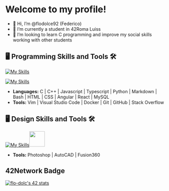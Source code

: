 # Welcome to my profile!

- 👋 Hi, I’m @flodolce92 (Federico)
- 🌱 I’m currently a student in 42Roma Luiss
- 💞️ I’m looking to learn C programming and improve my social skills working with other students

## 🖥️ Programming Skills and Tools 🛠️
[![My Skills](https://skillicons.dev/icons?i=c,cpp,javascript,typescript,python,md,bash,html,css,angular,react,mysql)](https://skillicons.dev)

[![My Skills](https://skillicons.dev/icons?i=vim,vscode,docker,git,github,stackoverflow)](https://skillicons.dev)
- **Languages:** C | C++ | Javascript | Typescript | Python | Markdown | Bash | HTML | CSS | Angular | React | MySQL
- **Tools:** Vim | Visual Studio Code | Docker | Git | GitHub | Stack Overflow

## 🖥️ Design Skills and Tools 🛠️
[![My Skills](https://skillicons.dev/icons?i=ps,autocad)](https://skillicons.dev)<img src="https://seeklogo.com/images/A/autodesk-fusion-360-logo-7F72A76397-seeklogo.com.png" width="48" height="48" />
- **Tools:** Photoshop | AutoCAD | Fusion360

## 42Network Badge
[![flo-dolc's 42 stats](https://badge.mediaplus.ma/greenbinary/flo-dolc?1337Badge=off&42Network=off&UM6P=off)](https://github.com/oakoudad/badge42)
